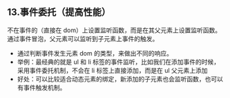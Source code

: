 ## 13.事件委托（提高性能）

不在事件的（直接在 dom）上设置监听函数，而是在其父元素上设置监听函数。通过事件冒泡，父元素可以监听到子元素上事件的触发。

* 通过判断事件发生元素 dom 的类型，来做出不同的响应。
* 举例：最经典的就是 ul 和 li 标签的事件监听，比如我们在添加事件的时候，采用事件委托机制，不会在 li 标签上直接添加，而是在 ul 父元素上添加
* 好处：可以比较适合动态元素的绑定，新添加的子元素也会监听函数，也可以有事件触发机制。
